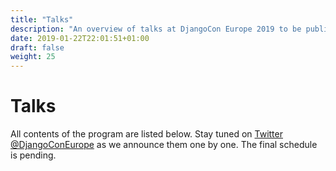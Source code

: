 ```yaml
---
title: "Talks"
description: "An overview of talks at DjangoCon Europe 2019 to be published one-by-one until mid-March."
date: 2019-01-22T22:01:51+01:00
draft: false
weight: 25
---
```


# Talks

All contents of the program are listed below. Stay tuned on [Twitter @DjangoConEurope](https://twitter.com/djangoconeurope)
as we announce them one by one. The final schedule is pending.
